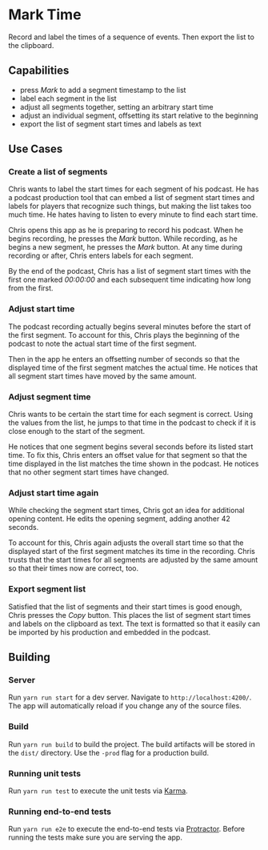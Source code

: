 # Mark Time
Record and label the times of a sequence of events.
Then export the list to the clipboard.

## Capabilities
- press _Mark_ to add a segment timestamp to the list
- label each segment in the list
- adjust all segments together, setting an arbitrary start time
- adjust an individual segment, offsetting its start relative to the beginning
- export the list of segment start times and labels as text

## Use Cases
### Create a list of segments
Chris wants to label the start times for each segment of his podcast.
He has a podcast production tool that can embed a list of segment start times and labels for players that recognize such things, but making the list takes too much time.
He hates having to listen to every minute to find each start time.

Chris opens this app as he is preparing to record his podcast.
When he begins recording, he presses the _Mark_ button.
While recording, as he begins a new segment, he presses the _Mark_ button.
At any time during recording or after, Chris enters labels for each segment.

By the end of the podcast, Chris has a list of segment start times with the first one marked _00:00:00_ and each subsequent time indicating how long from the first.

### Adjust start time
The podcast recording actually begins several minutes before the start of the first segment.
To account for this, Chris plays the beginning of the podcast to note the actual start time of the first segment.

Then in the app he enters an offsetting number of seconds so that the displayed time of the first segment matches the actual time.
He notices that all segment start times have moved by the same amount.

### Adjust segment time
Chris wants to be certain the start time for each segment is correct.
Using the values from the list, he jumps to that time in the podcast to check if it is close enough to the start of the segment.

He notices that one segment begins several seconds before its listed start time.
To fix this, Chris enters an offset value for that segment so that the time displayed in the list matches the time shown in the podcast.
He notices that no other segment start times have changed.

### Adjust start time again
While checking the segment start times, Chris got an idea for additional opening content.
He edits the opening segment, adding another 42 seconds.

To account for this, Chris again adjusts the overall start time so that the displayed start of the first segment matches its time in the recording.
Chris trusts that the start times for all segments are adjusted by the same amount so that their times now are correct, too.

### Export segment list
Satisfied that the list of segments and their start times is good enough,
Chris presses the _Copy_ button.
This places the list of segment start times and labels on the clipboard as text.
The text is formatted so that it easily can be imported by his production and embedded in the podcast.

## Building
### Server
Run `yarn run start` for a dev server. Navigate to `http://localhost:4200/`. The app will automatically reload if you change any of the source files.

### Build
Run `yarn run build` to build the project. The build artifacts will be stored in the `dist/` directory. Use the `-prod` flag for a production build.

### Running unit tests
Run `yarn run test` to execute the unit tests via [Karma](https://karma-runner.github.io).

### Running end-to-end tests
Run `yarn run e2e` to execute the end-to-end tests via [Protractor](http://www.protractortest.org/).
Before running the tests make sure you are serving the app.
